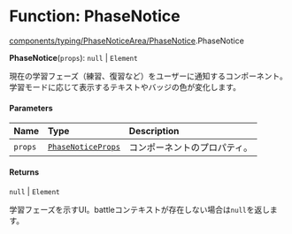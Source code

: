 # Function: PhaseNotice

[components/typing/PhaseNoticeArea/PhaseNotice](../modules/components_typing_PhaseNoticeArea_PhaseNotice.md).PhaseNotice

**PhaseNotice**(`props`): ``null`` \| `Element`

現在の学習フェーズ（練習、復習など）をユーザーに通知するコンポーネント。
学習モードに応じて表示するテキストやバッジの色が変化します。

#### Parameters

| Name | Type | Description |
| :------ | :------ | :------ |
| `props` | [`PhaseNoticeProps`](../types/types.PhaseNoticeProps.md) | コンポーネントのプロパティ。 |

#### Returns

``null`` \| `Element`

学習フェーズを示すUI。battleコンテキストが存在しない場合は`null`を返します。

